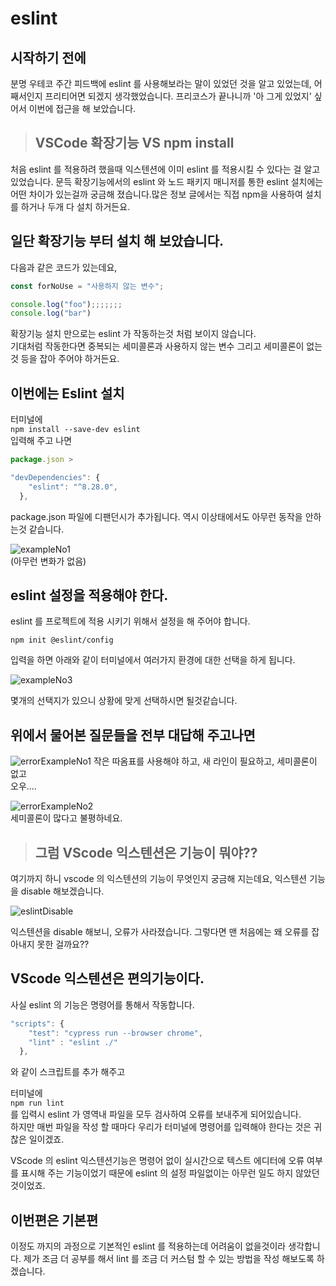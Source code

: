 # eslint

## 시작하기 전에

분명 우테코 주간 피드백에 eslint 를 사용해보라는 말이 있었던 것을 알고 있었는데, 어째서인지 프리티어면 되겠지 생각했었습니다. 프리코스가 끝나니까 '아 그게 있었지' 싶어서 이번에 접근을 해 보았습니다.

> ## VSCode 확장기능 VS npm install

처음 eslint 를 적용하려 했을때 익스텐션에 이미 eslint 를 적용시킬 수 있다는 걸 알고 있었습니다. 문득 확장기능에서의 eslint 와 노드 패키지 매니저를 통한 eslint 설치에는 어떤 차이가 있는걸까 궁금해 졌습니다.많은 정보 글에서는 직접 npm을 사용하여 설치를 하거나 두개 다 설치 하거든요.

## 일단 확장기능 부터 설치 해 보았습니다.

다음과 같은 코드가 있는데요,

```javascript
const forNoUse = "사용하지 않는 변수";

console.log("foo");;;;;;;
console.log("bar")
```

확장기능 설치 만으로는 eslint 가 작동하는것 처럼 보이지 않습니다.  
기대처럼 작동한다면 중복되는 세미콜론과 사용하지 않는 변수 그리고 세미콜론이 없는것 등을 잡아 주어야 하거든요.

## 이번에는 Eslint 설치

터미널에   
`npm install --save-dev eslint`  
입력해 주고 나면

```javascript
package.json >

"devDependencies": {
    "eslint": "^8.28.0",
  },
```

package.json 파일에 디팬던시가 추가됩니다. 역시 이상태에서도 아무런 동작을 안하는것 같습니다.

![exampleNo1](https://user-images.githubusercontent.com/105046423/204788385-f5e67734-5ac2-4ac6-ad12-ba027b2cefaa.png)  
(아무런 변화가 없음)

## eslint 설정을 적용해야 한다.

eslint 를 프로젝트에 적용 시키기 위해서 설정을 해 주어야 합니다.

`npm init @eslint/config`

입력을 하면 아래와 같이 터미널에서 여러가지 환경에 대한 선택을 하게 됩니다.

![exampleNo3](https://user-images.githubusercontent.com/105046423/204788389-78a0b187-64d6-49ad-a6ef-dc416681c61f.png)

몇개의 선택지가 있으니 상황에 맞게 선택하시면 될것같습니다.

## 위에서 물어본 질문들을 전부 대답해 주고나면

![errorExampleNo1](https://user-images.githubusercontent.com/105046423/204788439-89775b07-cdf4-4d3f-8612-602b4f29a6d7.png)
작은 따옴표를 사용해야 하고, 새 라인이 필요하고, 세미콜론이 없고  
오우....  

![errorExampleNo2](https://user-images.githubusercontent.com/105046423/204788444-7d565fc3-47ae-4e6d-bb84-e0517e14f47c.png)  
세미콜론이 많다고 불평하네요.

> ## 그럼 VScode 익스텐션은 기능이 뭐야??

여기까지 하니 vscode 의 익스텐션의 기능이 무엇인지 궁금해 지는데요,
익스텐션 기능을 disable 해보겠습니다.

![eslintDisable](https://user-images.githubusercontent.com/105046423/204788448-e8b4ce10-9e67-4e87-b583-af2606c732e0.png)

익스텐션을 disable 해보니, 오류가 사라졌습니다. 그렇다면 맨 처음에는 왜 오류를 잡아내지 못한 걸까요??

## VScode 익스텐션은 편의기능이다.

사실 eslint 의 기능은 명령어를 통해서 작동합니다.

```javascript
"scripts": {
    "test": "cypress run --browser chrome",
    "lint" : "eslint ./"
  },
```

와 같이 스크립트를 추가 해주고

터미널에   
`npm run lint`  
를 입력시 eslint 가 영역내 파일을 모두 검사하여 오류를 보내주게 되어있습니다.  
하지만 매번 파일을 작성 할 때마다 우리가 터미널에 명령어를 입력해야 한다는 것은 귀찮은 일이겠죠.

VScode 의 eslint 익스텐션기능은 명령어 없이 실시간으로 텍스트 에디터에 오류 여부를 표시해 주는 기능이었기 때문에 eslint 의 설정 파일없이는 아무런 일도 하지 않았던 것이었죠.


## 이번편은 기본편
이정도 까지의 과정으로 기본적인 eslint 를 적용하는데 어려움이 없을것이라 생각합니다. 제가 조금 더 공부를 해서 lint 를 조금 더 커스텀 할 수 있는 방법을 작성 해보도록 하겠습니다. 